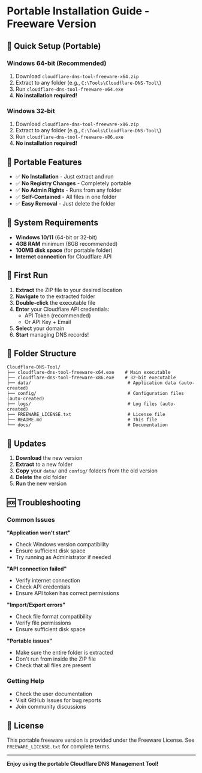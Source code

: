 # Portable Installation Guide - Freeware Version

## 🚀 Quick Setup (Portable)

### Windows 64-bit (Recommended)
1. Download `cloudflare-dns-tool-freeware-x64.zip`
2. Extract to any folder (e.g., `C:\Tools\Cloudflare-DNS-Tool\`)
3. Run `cloudflare-dns-tool-freeware-x64.exe`
4. **No installation required!**

### Windows 32-bit
1. Download `cloudflare-dns-tool-freeware-x86.zip`
2. Extract to any folder (e.g., `C:\Tools\Cloudflare-DNS-Tool\`)
3. Run `cloudflare-dns-tool-freeware-x86.exe`
4. **No installation required!**

## 📁 Portable Features

- ✅ **No Installation** - Just extract and run
- ✅ **No Registry Changes** - Completely portable
- ✅ **No Admin Rights** - Runs from any folder
- ✅ **Self-Contained** - All files in one folder
- ✅ **Easy Removal** - Just delete the folder

## 🔧 System Requirements

- **Windows 10/11** (64-bit or 32-bit)
- **4GB RAM** minimum (8GB recommended)
- **100MB disk space** (for portable folder)
- **Internet connection** for Cloudflare API

## 📖 First Run

1. **Extract** the ZIP file to your desired location
2. **Navigate** to the extracted folder
3. **Double-click** the executable file
4. **Enter** your Cloudflare API credentials:
   - API Token (recommended)
   - Or API Key + Email
5. **Select** your domain
6. **Start** managing DNS records!

## 📁 Folder Structure

```
Cloudflare-DNS-Tool/
├── cloudflare-dns-tool-freeware-x64.exe    # Main executable
├── cloudflare-dns-tool-freeware-x86.exe    # 32-bit executable
├── data/                                    # Application data (auto-created)
├── config/                                  # Configuration files (auto-created)
├── logs/                                    # Log files (auto-created)
├── FREEWARE_LICENSE.txt                     # License file
├── README.md                                # This file
└── docs/                                    # Documentation
```

## 🔄 Updates

1. **Download** the new version
2. **Extract** to a new folder
3. **Copy** your `data/` and `config/` folders from the old version
4. **Delete** the old folder
5. **Run** the new version

## 🆘 Troubleshooting

### Common Issues

**"Application won't start"**
- Check Windows version compatibility
- Ensure sufficient disk space
- Try running as Administrator if needed

**"API connection failed"**
- Verify internet connection
- Check API credentials
- Ensure API token has correct permissions

**"Import/Export errors"**
- Check file format compatibility
- Verify file permissions
- Ensure sufficient disk space

**"Portable issues"**
- Make sure the entire folder is extracted
- Don't run from inside the ZIP file
- Check that all files are present

### Getting Help

- Check the user documentation
- Visit GitHub Issues for bug reports
- Join community discussions

## 📄 License

This portable freeware version is provided under the Freeware License.
See `FREEWARE_LICENSE.txt` for complete terms.

---

**Enjoy using the portable Cloudflare DNS Management Tool!**
